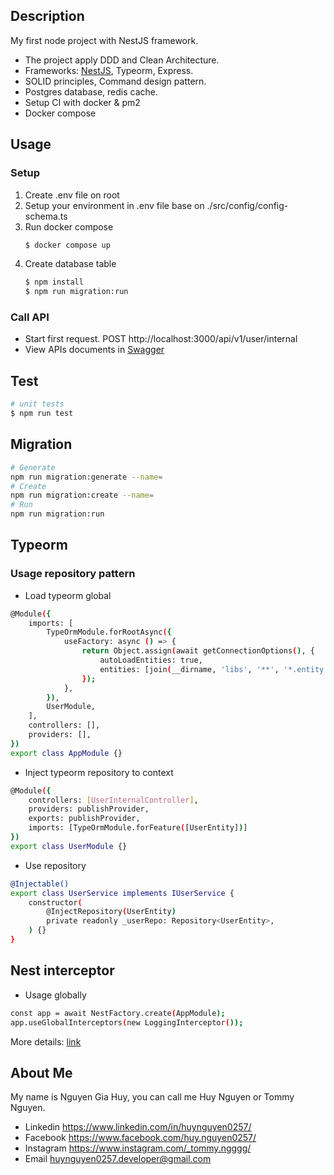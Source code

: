 ## Description

My first node project with NestJS framework.
- The project apply DDD and Clean Architecture.
- Frameworks: [NestJS](https://nestjs.com/), Typeorm, Express.
- SOLID principles, Command design pattern.
- Postgres database, redis cache.
- Setup CI with docker & pm2
- Docker compose

## Usage
### Setup
1. Create .env file on root
2. Setup your environment in .env file base on ./src/config/config-schema.ts
3. Run docker compose
   ```bash
   $ docker compose up
   ```
4. Create database table
   ```bash
   $ npm install
   $ npm run migration:run
   ```
### Call API
- Start first request. POST http://localhost:3000/api/v1/user/internal
- View APIs documents in [Swagger](http://localhost:3000/api#/)

## Test

```bash
# unit tests
$ npm run test
```

## Migration
```bash
# Generate
npm run migration:generate --name=
# Create
npm run migration:create --name=
# Run
npm run migration:run
```


## Typeorm
### Usage repository pattern
- Load typeorm global
```bash
@Module({
    imports: [
        TypeOrmModule.forRootAsync({
            useFactory: async () => {
                return Object.assign(await getConnectionOptions(), {
                    autoLoadEntities: true,
                    entities: [join(__dirname, 'libs', '**', '*.entity.ts')],
                });
            },
        }),
        UserModule,
    ],
    controllers: [],
    providers: [],
})
export class AppModule {}
```
- Inject typeorm repository to context
```bash
@Module({
    controllers: [UserInternalController],
    providers: publishProvider,
    exports: publishProvider,
    imports: [TypeOrmModule.forFeature([UserEntity])]
})
export class UserModule {}
```
- Use repository
```bash
@Injectable()
export class UserService implements IUserService {
    constructor(
        @InjectRepository(UserEntity)
        private readonly _userRepo: Repository<UserEntity>,
    ) {}
}
```
## Nest interceptor
- Usage globally
```bash
const app = await NestFactory.create(AppModule);
app.useGlobalInterceptors(new LoggingInterceptor());
```
More details: [link](https://docs.nestjs.com/interceptors#binding-interceptors)

## About Me

My name is Nguyen Gia Huy, you can call me Huy Nguyen or Tommy Nguyen.

- Linkedin https://www.linkedin.com/in/huynguyen0257/
- Facebook https://www.facebook.com/huy.nguyen0257/
- Instagram https://www.instagram.com/_tommy.ngggg/
- Email huynguyen0257.developer@gmail.com